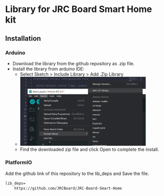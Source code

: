 # Library for JRC Board Smart Home kit

## Installation

### Arduino

- Download the library from the github repository as .zip file.
- Install the library from arduino IDE:
  - Select Sketch > Include Library > Add .Zip Library
  - <img src="docs/images/arduino_installation.png" width="400">
  - Find the downloaded zip file and click Open to complete the install.

### PlatformIO

Add the github link of this repository to the lib_deps and Save the file.

```
lib_deps=
    https://github.com/JRCBoard/JRC-Board-Smart-Home
```
